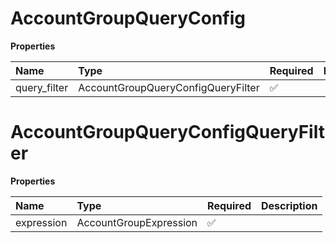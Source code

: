 # AccountGroupQueryConfig

**Properties**

| Name         | Type                               | Required | Description |
| :----------- | :--------------------------------- | :------- | :---------- |
| query_filter | AccountGroupQueryConfigQueryFilter | ✅       |             |

# AccountGroupQueryConfigQueryFilter

**Properties**

| Name       | Type                   | Required | Description |
| :--------- | :--------------------- | :------- | :---------- |
| expression | AccountGroupExpression | ✅       |             |

